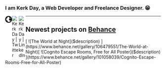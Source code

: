 ### I am Kerk Day, a Web Developer and Freelance Designer. 😁

[<img align="left" alt="KerkDay.com" width="22px" src="https://raw.githubusercontent.com/iconic/open-iconic/master/svg/globe.svg" />](http://kerkday.com)
[<img align="left" alt="KerkDay | Twitter" width="22px" src="https://cdn.jsdelivr.net/npm/simple-icons@v3/icons/twitter.svg" />](https://twitter.com/KerkDay)
[<img align="left" alt="KerkDay | LinkedIn" width="22px" src="https://cdn.jsdelivr.net/npm/simple-icons@v3/icons/linkedin.svg" />](https://www.linkedin.com/in/kerkday/)

---

## Newest projects on [Behance](https://www.behance.net/kerkday1)
<!-- BEHANCE_FEED:START -->[ ![The World at Night]($description) ](https://www.behance.net/gallery/106479551/The-World-at-Night)[ ![Cognito Escape Rooms, Free for All Poster]($description) ](https://www.behance.net/gallery/101058039/Cognito-Escape-Rooms-Free-for-All-Poster)<!-- BEHANCE_FEED:END -->
